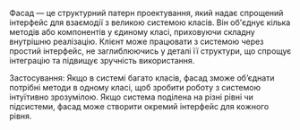 Фасад — це структурний патерн проектування, який надає спрощений інтерфейс для взаємодії з великою системою класів. Він об'єднує кілька методів або компонентів у єдиному класі, приховуючи складну внутрішню реалізацію. Клієнт може працювати з системою через простий інтерфейс, не заглиблюючись у деталі її структури, що спрощує інтеграцію та підвищує зручність використання.

Застосування:
Якщо в системі багато класів, фасад зможе об’єднати потрібні методи в одному класі, щоб зробити роботу з системою інтуїтивно зрозумілою.
Якщо система поділена на різні рівні чи підсистеми, фасад може створити окремий інтерфейс для кожного рівня.
